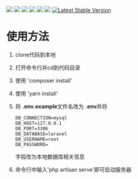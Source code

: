 
![](https://img.shields.io/badge/license-Anti_996-blue.svg)
![](https://img.shields.io/badge/license-MIT-black.svg)
![](https://img.shields.io/badge/language-php-orange.svg)
[![](https://img.shields.io/badge/cnblogs-@Noone-green.svg?colorA=abcdef)](https://blog.csdn.net/weixin_45120915?spm=1010.2135.3001.5113)
![](https://img.shields.io/badge/platform-Windows/MacOS/Linux-lightgrey.svg)
<a href="https://travis-ci.org/onevcat/Kingfisher"><img src="https://img.shields.io/travis/onevcat/Kingfisher/master.svg"></a>
<a href="https://packagist.org/packages/laravel/framework"><img src="https://img.shields.io/packagist/v/laravel/framework" alt="Latest Stable Version"></a>


# 使用方法

1. clone代码到本地

2. 打开命令行并cd到代码目录

3. 使用 'composer install'

4. 使用 'yarn install'

5. 将 <b>.env.example</b>文件名改为 <b>.env</b>并将

   ```
   DB_CONNECTION=mysql
   DB_HOST=127.0.0.1
   DB_PORT=3306
   DB_DATABASE=laravel
   DB_USERNAME=root
   DB_PASSWORD=
   
   ```

   字段改为本地数据库相关信息

6. 命令行中输入'php artisan serve'即可启动服务器

